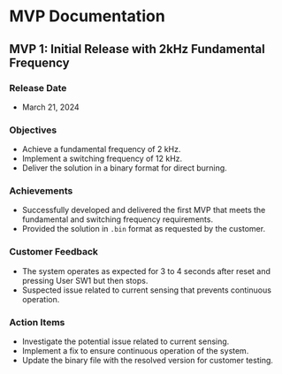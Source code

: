 # MVP Documentation

## MVP 1: Initial Release with 2kHz Fundamental Frequency

### Release Date
- March 21, 2024

### Objectives
- Achieve a fundamental frequency of 2 kHz.
- Implement a switching frequency of 12 kHz.
- Deliver the solution in a binary format for direct burning.

### Achievements
- Successfully developed and delivered the first MVP that meets the fundamental and switching frequency requirements.
- Provided the solution in `.bin` format as requested by the customer.

### Customer Feedback
- The system operates as expected for 3 to 4 seconds after reset and pressing User SW1 but then stops.
- Suspected issue related to current sensing that prevents continuous operation.

### Action Items
- Investigate the potential issue related to current sensing.
- Implement a fix to ensure continuous operation of the system.
- Update the binary file with the resolved version for customer testing.

